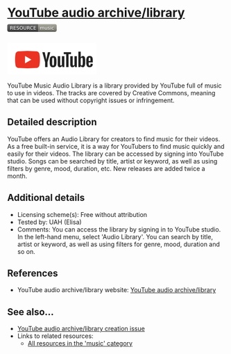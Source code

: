 # [YouTube audio archive/library](https://studio.youtube.com/ )  [<img src="images/resource-music.png" align="bottom">](https://github.com/e-CLOSE/Toolbox/issues?q=label%3A02_RESOURCE+label%3Amusic)

![Youtube Logo](images/youtube.png)

YouTube Music Audio Library is a library provided by YouTube full of music to use in videos. The tracks are covered by Creative Commons, meaning that can be used  without copyright issues or infringement.


## Detailed description

YouTube offers an Audio Library for creators to find music for their videos. As a free built-in service, it is a way for YouTubers to find music quickly and easily for their videos. The library can be accessed by signing into YouTube studio. Songs can be searched by title, artist or keyword, as well as using filters by genre, mood, duration, etc. New releases are added twice a month.


## Additional details

- Licensing scheme(s): Free without attribution
- Tested by: UAH (Elisa)
- Comments: You can access the library by signing in to YouTube studio. In the left-hand menu, select 'Audio Library'. You can search by title, artist or keyword, as well as using filters for genre, mood, duration and so on.


## References

- YouTube audio archive/library website: [YouTube audio archive/library](https://studio.youtube.com/ )


## See also...

- [YouTube audio archive/library creation issue](https://github.com/e-CLOSE/Toolbox/issues/187)
- Links to related resources:
  - [All resources in the 'music' category](https://github.com/e-CLOSE/Toolbox/issues?q=label%3A02_RESOURCE+label%3Amusic)

